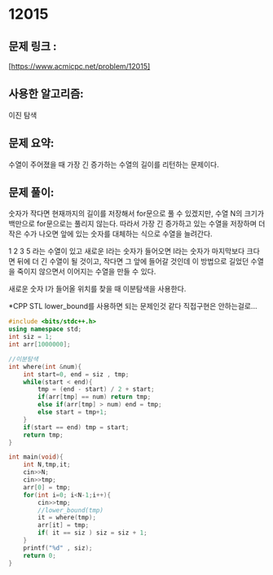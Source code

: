 # 12015

## 문제 링크 :
[https://www.acmicpc.net/problem/12015]

## 사용한 알고리즘: 
이진 탐색

## 문제 요약:

수열이 주어졌을 때 가장 긴 증가하는 수열의 길이를 리턴하는 문제이다.



## 문제 풀이:
숫자가 작다면 현재까지의 길이를 저장해서 for문으로 풀 수 있겠지만, 수열 N의 크기가 백만으로 for문으로는 풀리지 않는다.
따라서 가장 긴 증가하고 있는 수열을 저장하며 더 작은 수가 나오면 앞에 있는 숫자를 대체하는 식으로 수열을 늘려간다.

1 2 3 5 라는 수열이 있고 새로운 I라는 숫자가 들어오면 I라는 숫자가 마지막보다 크다면 뒤에 더 긴 수열이 될 것이고, 작다면 그 앞에 들어갈 것인데 이 방법으로 길었던 수열을 죽이지 않으면서 이어지는 수열을 만들 수 있다. 

새로운 숫자 I가 들어올 위치를 찾을 때 이분탐색을 사용한다.

*CPP STL lower_bound를 사용하면 되는 문제인것 같다 직접구현은 안하는걸로...


```cpp
#include <bits/stdc++.h>
using namespace std;
int siz = 1;
int arr[1000000];

//이분탐색
int where(int &num){
    int start=0, end = siz , tmp;
    while(start < end){
        tmp = (end - start) / 2 + start;
        if(arr[tmp] == num) return tmp;
        else if(arr[tmp] > num) end = tmp;
        else start = tmp+1;   
    }
    if(start == end) tmp = start;
    return tmp;
}

int main(void){
    int N,tmp,it;
    cin>>N;
    cin>>tmp;
    arr[0] = tmp;
    for(int i=0; i<N-1;i++){
        cin>>tmp;
        //lower_bound(tmp) 
        it = where(tmp);
        arr[it] = tmp;
        if( it == siz ) siz = siz + 1;
    }
    printf("%d" , siz);
    return 0;
}
```
